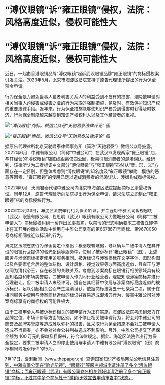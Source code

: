 # “溥仪眼镜”诉“雍正眼镜”侵权，法院：风格高度近似，侵权可能性大

# “溥仪眼镜”诉“雍正眼镜”侵权，法院：风格高度近似，侵权可能性大

近日，一起由香港眼镜品牌“溥仪眼镜”起诉武汉眼镜品牌“雍正眼镜”的商标侵权案引发关注。2023年5月，北京市海淀区法院支持了原告代理律所提出的行为保全禁令申请。

行为保全是为避免当事人或者利害关系人的利益受到不应有的损害，法院依申请对相关当事人的侵害或侵害之虞的行为采取的强制措施，是及时、有效保护知识产权的重要法律手段。近年来，行为保全措施能够使知识产权受到侵害时获得及时救济，行为保全制度越来越受到知识产权权利人以及其他经营者的重视。

![](https://inews.gtimg.com/newsapp_bt/0/15814405855/1000)_“溥仪眼镜”商标。微信公众号“天驰君泰法律评论”
图_

![](https://inews.gtimg.com/newsapp_bt/0/15814405856/1000)_“雍正眼镜”商标。微信公众号“天驰君泰法律评论”
图_

据原告代理律所北京天驰君泰律师事务所（简称“天驰君泰”）微信公众号披露，2022年6月，中雅有限公司（简称“中雅公司”）在武汉市发现两家“雍正眼镜”店，与其经营的“溥仪眼镜”店直线距离仅四公里，极易引起消费者的混淆误认。经研判，该律所认为二者标识中文部分“溥仪眼镜”与“雍正眼镜”虽然从“音、形、义”方面存在一定区别，但整体考虑到“溥仪眼镜”的知名度及“雍正眼镜”攀附、模仿的恶意等因素，“雍正眼镜”的使用已足以造成消费者的混淆误认，涉嫌构成商标侵权。

2022年9月，天驰君泰代理中雅公司向北京市海淀区法院提起商标民事侵权诉讼。同年12月，原告代理律所向法院提出行为保全申请，请求法院立即制止“雍正眼镜”店的商标侵权行为。

2023年5月23日，海淀区法院举行行为保全听证，并当庭对中雅公司诉视思明（武汉）眼镜有限公司、视思明（武汉）眼镜有限公司大悦城分公司（简称“二被申请人”）商标侵权纠纷一案作出民事裁定，以禁令的形式明确要求二被告立即停止在其开展的商业活动中使用与中雅公司享有的第6678671号商标、第9670050号商标相同或近似标识的行为。

海淀区法院在该行为保全裁定中指出：根据现有证据，可以确认二被申请人在其开设的眼镜行及提供的验光配镜等服务中，使用了被诉标识“雍正眼镜”（图），上述服务与涉案商标核定使用的服务相同。被诉标识与涉案商标在文字字体、图形构图以及各要素组合后的整体结构、设计风格、视觉效果等方面高度近似，且雍正与溥仪同为清代帝王，存在较强的关联关系。考虑到涉案商标在眼镜行相关领域具有较高知名度和市场美誉度，二被申请人作为同行业经营者，理应知晓涉案商标并进行合理避让。但二被申请人未经许可，擅自在其经营中使用与涉案商标高度近似的被诉标识，足以引起相关公众产生混淆误认，依据商标法第五十七条第二项，属于在相同服务中使用与涉案商标近似的标识并容易造成混淆的行为，侵害中雅公司对涉案商标享有的商标权的可能性极大。

由于二被申请人与被诉标识相关的被申请行为正在实施，海淀区法院考虑到双方在品牌定位、市场评价等方面的区别，如不停止相关被申请行为，将会对中雅公司的商誉及品牌美誉度等造成难以弥补的损害，且采取行为保全措施不会对二被申请人造成不当损害，亦不会对社会公共利益造成不利影响。另外，中雅公司提交了担保金额为
100
万元的保单及担保书，符合法律规定。据此，海淀区法院作出行为保全裁定，要求二被申请人立即停止使用与申请人中雅有限公司“溥仪眼镜”（图）商标相同或近似标识的行为。

7月17日，澎湃新闻（www.thepaper.cn）查询国家知识产权局网站公示信息注意到，中雅有限公司在“验光配镜”、“眼睛行”等服务领域申请注册了多个“溥仪眼镜”商标；而雍正眼镜（武汉）有限公司也在相关领域申请注册了多个“雍正眼镜”商标，不过其中多个商标处于“撤销/无效宣告申请审查中”状态。

